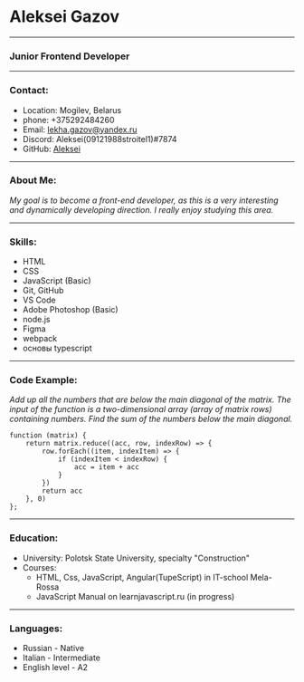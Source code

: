 # Aleksei Gazov
____
### Junior Frontend Developer
____
### Contact:

* Location: Mogilev, Belarus
* phone: +375292484260
* Email: lekha.gazov@yandex.ru
* Discord: Aleksei(09121988stroitel1)#7874
* GitHub: [Aleksei](https://github.com/09121988stroitel1)
____
### About Me:

*My goal is to become a front-end developer, as this is a very interesting and dynamically developing direction. I really enjoy studying this area.*
____
### Skills:

* HTML
* CSS
* JavaScript (Basic)
* Git, GitHub
* VS Code
* Adobe Photoshop (Basic)
* node.js
* Figma
* webpack
* основы typescript
____
### Code Example:
*Add up all the numbers that are below the main diagonal of the matrix. The input of the function is a two-dimensional array (array of matrix rows) containing numbers. Find the sum of the numbers below the main diagonal.*
```
function (matrix) {
    return matrix.reduce((acc, row, indexRow) => {
        row.forEach((item, indexItem) => {
            if (indexItem < indexRow) {
                acc = item + acc
            }
        })
        return acc
    }, 0)
};
```
____
### Education:
* University: Polotsk State University, specialty "Construction"
* Courses:
  * HTML, Css, JavaScript, Angular(TupeScript) in IT-school Mela-Rossa
  * JavaScript Manual on learnjavascript.ru (in progress)
____
### Languages:
* Russian - Native
* Italian - Intermediate
* English level - A2


